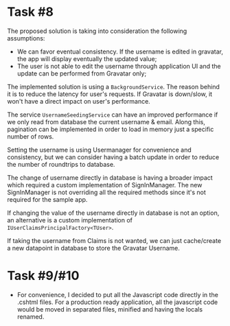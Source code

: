 # Task #8 
The proposed solution is taking into consideration the following assumptions:
- We can favor eventual consistency. If the username is edited in gravatar, the app will display eventually the updated value;
- The user is not able to edit the username through application UI and the update can be performed from Gravatar only;

The implemented solution is using a `BackgroundService`.
The reason behind it is to reduce the latency for user's requests. If Gravatar is down/slow, it won't have a direct impact on user's performance. 

The service `UsernameSeedingService` can have an improved performance if we only read from database the current username & email. Along this, pagination can be implemented in order to load in memory just a specific number of rows.

Setting the username is using Usermanager for convenience and consistency, but we can consider having a batch update in order to reduce the number of roundtrips to database.

The change of username directly in database is having a broader impact which required a custom implementation of SignInManager. The new SignInManager is not overriding all the required methods since it's not required for the sample app.

If changing the value of the username directly in database is not an option, an alternative is a custom implementation of `IUserClaimsPrincipalFactory<TUser>`.

If taking the username from Claims is not wanted, we can just cache/create a new datapoint in database to store the Gravatar Username.

# Task #9/#10
- For convenience, I decided to put all the Javascript code directly in the .cshtml files. For a production ready application, all the javascript code would be moved in separated files, minified and having the locals renamed. 
